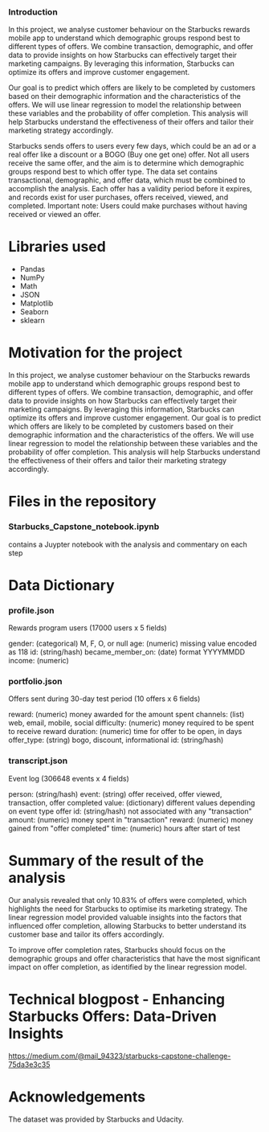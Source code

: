 ### Introduction

In this project, we analyse customer behaviour on the Starbucks rewards mobile app to understand which demographic groups respond best to different types of offers. We combine transaction, demographic, and offer data to provide insights on how Starbucks can effectively target their marketing campaigns. By leveraging this information, Starbucks can optimize its offers and improve customer engagement.

Our goal is to predict which offers are likely to be completed by customers based on their demographic information and the characteristics of the offers. We will use linear regression to model the relationship between these variables and the probability of offer completion. This analysis will help Starbucks understand the effectiveness of their offers and tailor their marketing strategy accordingly.

Starbucks sends offers to users every few days, which could be an ad or a real offer like a discount or a BOGO (Buy one get one) offer. Not all users receive the same offer, and the aim is to determine which demographic groups respond best to which offer type. The data set contains transactional, demographic, and offer data, which must be combined to accomplish the analysis. Each offer has a validity period before it expires, and records exist for user purchases, offers received, viewed, and completed. Important note: Users could make purchases without having received or viewed an offer.

# Libraries used

- Pandas
- NumPy
- Math
- JSON
- Matplotlib
- Seaborn
- sklearn


# Motivation for the project

In this project, we analyse customer behaviour on the Starbucks rewards mobile app to understand which demographic groups respond best to different types of offers. We combine transaction, demographic, and offer data to provide insights on how Starbucks can effectively target their marketing campaigns. By leveraging this information, Starbucks can optimize its offers and improve customer engagement. Our goal is to predict which offers are likely to be completed by customers based on their demographic information and the characteristics of the offers. We will use linear regression to model the relationship between these variables and the probability of offer completion. This analysis will help Starbucks understand the effectiveness of their offers and tailor their marketing strategy accordingly.

# Files in the repository

### Starbucks_Capstone_notebook.ipynb
contains a Juypter notebook with the analysis and commentary on each step

# Data Dictionary

### profile.json
Rewards program users (17000 users x 5 fields)

gender: (categorical) M, F, O, or null
age: (numeric) missing value encoded as 118
id: (string/hash)
became_member_on: (date) format YYYYMMDD
income: (numeric)


### portfolio.json
Offers sent during 30-day test period (10 offers x 6 fields)

reward: (numeric) money awarded for the amount spent
channels: (list) web, email, mobile, social
difficulty: (numeric) money required to be spent to receive reward
duration: (numeric) time for offer to be open, in days
offer_type: (string) bogo, discount, informational
id: (string/hash)

### transcript.json
Event log (306648 events x 4 fields)

person: (string/hash)
event: (string) offer received, offer viewed, transaction, offer completed
value: (dictionary) different values depending on event type
offer id: (string/hash) not associated with any "transaction"
amount: (numeric) money spent in "transaction"
reward: (numeric) money gained from "offer completed"
time: (numeric) hours after start of test


# Summary of the result of the analysis

Our analysis revealed that only 10.83% of offers were completed, which highlights the need for Starbucks to optimise its marketing strategy. The linear regression model provided valuable insights into the factors that influenced offer completion, allowing Starbucks to better understand its customer base and tailor its offers accordingly.

To improve offer completion rates, Starbucks should focus on the demographic groups and offer characteristics that have the most significant impact on offer completion, as identified by the linear regression model.

# Technical blogpost - Enhancing Starbucks Offers: Data-Driven Insights
https://medium.com/@mail_94323/starbucks-capstone-challenge-75da3e3c35

# Acknowledgements

The dataset was provided by Starbucks and Udacity. 
